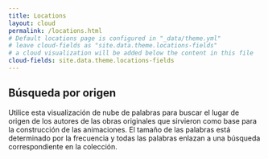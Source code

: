 ```yaml
---
title: Locations
layout: cloud
permalink: /locations.html
# Default locations page is configured in "_data/theme.yml"
# leave cloud-fields as "site.data.theme.locations-fields"
# a cloud visualization will be added below the content in this file
cloud-fields: site.data.theme.locations-fields
---
```


## Búsqueda por origen

Utilice esta visualización de nube de palabras para buscar el lugar de origen de los autores de las obras originales que sirvieron como base para la construcción de las animaciones. El tamaño de las palabras está determinado por la frecuencia y todas las palabras enlazan a una búsqueda correspondiente en la colección.
